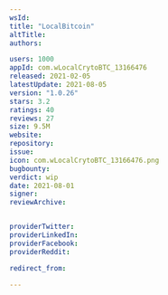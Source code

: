 ```yaml
---
wsId: 
title: "LocalBitcoin"
altTitle: 
authors:

users: 1000
appId: com.wLocalCrytoBTC_13166476
released: 2021-02-05
latestUpdate: 2021-08-05
version: "1.0.26"
stars: 3.2
ratings: 40
reviews: 27
size: 9.5M
website: 
repository: 
issue: 
icon: com.wLocalCrytoBTC_13166476.png
bugbounty: 
verdict: wip
date: 2021-08-01
signer: 
reviewArchive:


providerTwitter: 
providerLinkedIn: 
providerFacebook: 
providerReddit: 

redirect_from:

---
```



